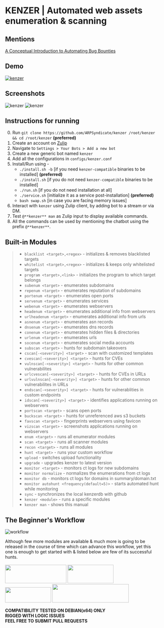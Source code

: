 # KENZER | Automated web assets enumeration & scanning

## Mentions

[A Conceptual Introduction to Automating Bug Bounties](https://g147.medium.com/a-conceptual-introduction-to-automating-bug-bounties-ft-arpsyndicate-yeswehack-scanfactory-f2468f345d7)<br>

## Demo

[![kenzer](screenshots/yt-thumbnail.png)](https://www.youtube.com/watch?v=pD0IRloikz8)

## Screenshots

![kenzer](screenshots/kenzer0.png)
![kenzer](screenshots/kenzer1.png)

## Instructions for running

0. Run `git clone https://github.com/ARPSyndicate/kenzer /root/kenzer && cd /root/kenzer` **(preferred)**<br>
1. Create an account on [Zulip](https://zulipchat.com)<br>
2. Navigate to `Settings > Your Bots > Add a new bot`<br>
3. Create a new generic bot named `kenzer`<br>
4. Add all the configurations in `configs/kenzer.conf`<br>
5. Install/Run using - <br>
   - `./install.sh -b` [if you need `kenzer-compatible` binaries to be installed] **(preferred)**<br>
   - `./install.sh` [if you do not need `kenzer-compatible` binaries to be installed]<br>
   - `./run.sh` [if you do not need installation at all]<br>
   - `./service.sh` [initialize it as a service post-installation] **(preferred)**<br>
   - `bash swap.sh` [in case you are facing memory issues]
6. Interact with `kenzer` using Zulip client, by adding bot to a stream or via DM.<br>
7. Test `@**kenzer** man` as Zulip input to display available commands.<br>
8. All the commands can be used by mentioning the chatbot using the prefix `@**kenzer**`.<br>

## Built-in Modules

> - `blacklist <target>,<regex>` - initializes & removes blacklisted targets
> - `whitelist <target>,<regex>` - initializes & keeps only whitelisted targets
> - `program <target>,<link>` - initializes the program to which target belongs
> - `subenum <target>` - enumerates subdomains
> - `repenum <target>` - enumerates reputation of subdomains
> - `portenum <target>` - enumerates open ports
> - `servenum <target>` - enumerates services
> - `webenum <target>` - enumerates webservers
> - `headenum <target>` - enumerates additional info from webservers
> - `urlheadenum <target>` - enumerates additional info from urls
> - `asnenum <target>` - enumerates asn records
> - `dnsenum <target>` - enumerates dns records
> - `conenum <target>` - enumerates hidden files & directories
> - `urlenum <target>` - enumerates urls
> - `socenum <target>` - enumerates social media accounts
> - `subscan <target>` - hunts for subdomain takeovers
> - `cscan[-<severity>] <target>` - scan with customized templates
> - `cvescan[-<severity>] <target>` - hunts for CVEs
> - `vulnscan[-<severity>] <target>` - hunts for other common vulnerabilites
> - `urlcvescan[-<severity>] <target>` - hunts for CVEs in URLs
> - `urlvulnscan[-<severity>] <target>` - hunts for other common vulnerabilites in URLs
> - `endscan[-<severity>] <target>` - hunts for vulnerablities in custom endpoints
> - `idscan[-<severity>] <target>` - identifies applications running on webservers
> - `portscan <target>` - scans open ports
> - `buckscan <target>` - hunts for unreferenced aws s3 buckets
> - `favscan <target>` - fingerprints webservers using favicon
> - `vizscan <target>` - screenshots applications running on webservers
> - `enum <target>` - runs all enumerator modules
> - `scan <target>` - runs all scanner modules
> - `recon <target>` - runs all modules
> - `hunt <target>` - runs your custom workflow
> - `upload` - switches upload functionality
> - `upgrade` - upgrades kenzer to latest version
> - `monitor <target>` - monitors ct logs for new subdomains
> - `monitor normalize` - normalizes the enumerations from ct logs
> - `monitor db` - monitors ct logs for domains in summary/domain.txt
> - `monitor autohunt <frequency(default=5)>` - starts automated hunt while monitoring
> - `sync` - synchronizes the local kenzerdb with github
> - `kenzer <module>` - runs a specific modules
> - `kenzer man` - shows this manual

## The Beginner's Workflow

![workflow](screenshots/workflow.png)

Although few more modules are available & much more is going to be released in the course of time which can advance this workflow, yet this one is enough to get started with & listed below are few of its successful hunts.<br><br>
<img src="screenshots/adobe.png" width="200" height="60">
<img src="screenshots/ibm.png" width="150" height="60">
<img src="screenshots/amazon.png" width="150" height="50">
<img src="screenshots/algolia.png" width="250" height="60">

**COMPATIBILITY TESTED ON DEBIAN(x64) ONLY**<br>
**RIGGED WITH LOGIC ISSUES**<br>
**FEEL FREE TO SUBMIT PULL REQUESTS**
